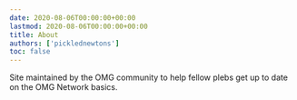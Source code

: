 ```yaml
---
date: 2020-08-06T00:00:00+00:00
lastmod: 2020-08-06T00:00:00+00:00
title: About
authors: ['picklednewtons']
toc: false
---
```


Site maintained by the OMG community to help fellow plebs get up to date on the OMG Network basics.